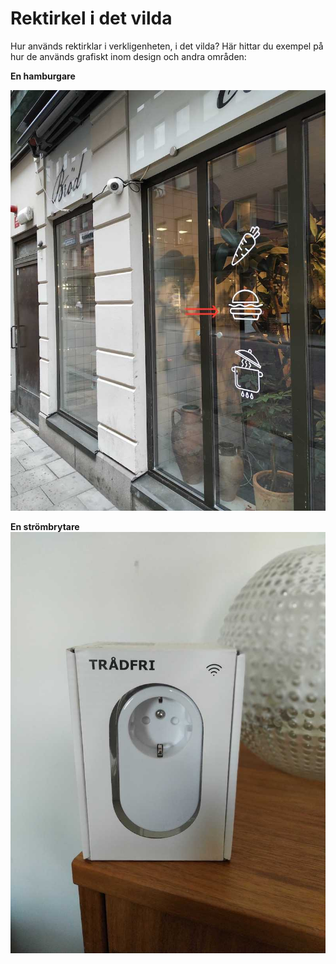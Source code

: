 # Rektirkel i det vilda

Hur används rektirklar i verkligenheten, i det vilda? Här hittar du exempel på hur de används grafiskt inom design och andra områden:

**En hamburgare**

![Hamburgare](./image/in-the-wild/burger.jpg)

**En strömbrytare**
![Strömbrytare](./image/in-the-wild/tradfri.jpg)
